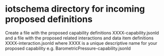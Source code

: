 # iotschema directory for incoming proposed definitions

Create a file with the proposed capability definitions XXXX-capability.jsonld
and a file with the proposed related interactions and data item definitions XXXX-interaction.jsonld
where XXXX is a unique descriptive name for your proposed capability e.g. BarometricPressure-capability.jsonld
